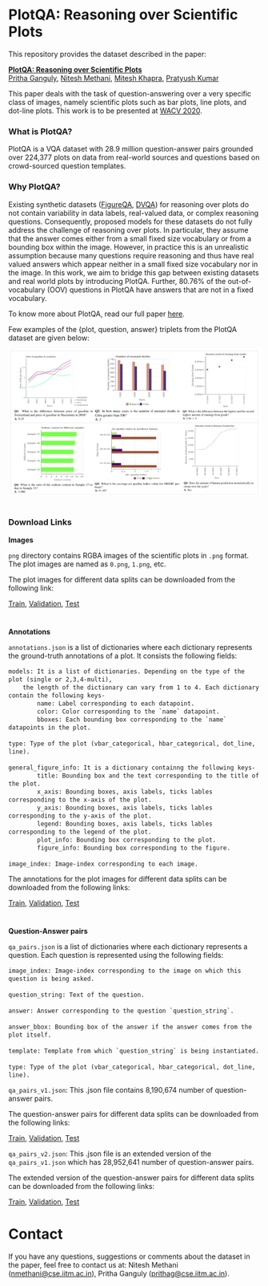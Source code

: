 # PlotQA: Reasoning over Scientific Plots
This repository provides the dataset described in the paper:

**[PlotQA: Reasoning over Scientific Plots](https://arxiv.org/pdf/1909.00997.pdf)**
 <br>
 <a href="https://gangulypritha.github.io/" target="_blank">Pritha Ganguly</a>,
 <a href="https://niteshmethani.github.io/" target="_blank">Nitesh Methani</a>,
<a href="https://www.cse.iitm.ac.in/~miteshk/" target="_blank">Mitesh Khapra</a>,
<a href="http://www.cse.iitm.ac.in/~pratyush/" target="_blank">Pratyush Kumar</a>


This paper deals with the task of question-answering over a very specific class of images, namely scientific plots such as bar plots, line plots, and dot-line plots. This work is to be presented at <a href="https://wacv20.wacv.net/" target="_blank">WACV 2020</a>.

### What is PlotQA?
PlotQA is a VQA dataset with 28.9 million question-answer pairs grounded over 224,377 plots on data from real-world sources and questions based on crowd-sourced question templates. 

### Why PlotQA?
Existing synthetic datasets ([FigureQA](https://arxiv.org/pdf/1710.07300.pdf), [DVQA](https://arxiv.org/pdf/1801.08163.pdf)) for reasoning over plots do not contain variability in data labels, real-valued data, or complex reasoning questions. Consequently, proposed models for these datasets do not fully address the challenge of reasoning over plots. In particular, they assume that the answer comes either from a small fixed size vocabulary or from a bounding box within the image. However, in practice this is an unrealistic assumption because many questions require reasoning and thus have real valued answers which appear neither in a small fixed size vocabulary nor in the image. In this work, we aim to bridge this gap between existing datasets and real world plots by introducing PlotQA. Further, 80.76% of the out-of-vocabulary (OOV) questions in PlotQA have answers that are not in a fixed vocabulary.

To know more about PlotQA, read our full paper [here](https://arxiv.org/pdf/1909.00997.pdf).

Few examples of the {plot, question, answer} triplets from the PlotQA dataset are given below:

<p float="center">
	<!--- <img src="images/sample_images.png" width="400" /> --->
	<img src="images/sample_images.png" />
</p>

#

### Download Links

**Images**

`png` directory contains RGBA images of the scientific plots in `.png` format. The plot images are named as `0.png`, `1.png`, etc.

The plot images for different data splits can be downloaded from the following link:

[Train](https://drive.google.com/file/d/1AYuaPX-Lx7T0GZvnsPgN11Twq2FZbWXL/view?usp=sharing), [Validation](https://drive.google.com/file/d/1i74NRCEb-x44xqzAovuglex5d583qeiF/view?usp=sharing), [Test](https://drive.google.com/file/d/1D_WPUy91vOrFl6cJUkE55n3ZuB6Qrc4u/view?usp=sharing)

#
**Annotations**

`annotations.json` is a list of dictionaries where each dictionary represents the ground-truth annotations of a plot.
It consists the following fields:
```
models: It is a list of dictionaries. Depending on the type of the plot (single or 2,3,4-multi), 
	the length of the dictionary can vary from 1 to 4. Each dictionary contain the following keys-
		name: Label corresponding to each datapoint.
		color: Color corresponding to the `name` datapoint.
		bboxes: Each bounding box corresponding to the `name` datapoints in the plot.

type: Type of the plot (vbar_categorical, hbar_categorical, dot_line, line).

general_figure_info: It is a dictionary containng the following keys-
		title: Bounding box and the text corresponding to the title of the plot.
		x_axis: Bounding boxes, axis labels, ticks lables corresponding to the x-axis of the plot.
		y_axis: Bounding boxes, axis labels, ticks lables corresponding to the y-axis of the plot.
		legend: Bounding boxes, axis labels, ticks lables corresponding to the legend of the plot.
		plot_info: Bounding box corresponding to the plot.
		figure_info: Bounding box corresponding to the figure.
	
image_index: Image-index corresponding to each image.
```

The annotations for the plot images for different data splits can be downloaded from the following links:

[Train](https://drive.google.com/file/d/1VzWwxBVrlep17BGZU17GpLuGpwjyWbzq/view?usp=sharing), [Validation](https://drive.google.com/file/d/1CCp1tvMd62LfBrWa6pRdb1lpg68A2yFw/view?usp=sharing), [Test](https://drive.google.com/file/d/1ikiPqkDgxNilYsU5hbK03T4_x2eDmopP/view?usp=sharing)

#
**Question-Answer pairs**

`qa_pairs.json` is a list of dictionaries where each dictionary represents a question. Each question is represented using the following fields:
```
image_index: Image-index corresponding to the image on which this question is being asked.

question_string: Text of the question.

answer: Answer corresponding to the question `question_string`.

answer_bbox: Bounding box of the answer if the answer comes from the plot itself.

template: Template from which `question_string` is being instantiated.

type: Type of the plot (vbar_categorical, hbar_categorical, dot_line, line).
```

`qa_pairs_v1.json`: This .json file contains 8,190,674 number of question-answer pairs. 

The question-answer pairs for different data splits can be downloaded from the following links:

[Train](https://drive.google.com/file/d/1bBSUutd-Die27ZH3QTMVhBjW9l5hAwrr/view?usp=sharing), [Validation](https://drive.google.com/file/d/1yUjF_9Jgx720Kffef4_JDRt7lTHQZlKH/view?usp=sharing), [Test](https://drive.google.com/file/d/1pKujAjE4yMpSJ8gEQWIxdEyGkorJHeFm/view?usp=sharing)

`qa_pairs_v2.json`: This .json file is an extended version of the `qa_pairs_v1.json` which has 28,952,641 number of question-answer pairs.

The extended version of the question-answer pairs for different data splits can be downloaded from the following links:

[Train](https://drive.google.com/file/d/1UNvkdq1YJD_ne6D3zbWtoQij37AtfpNp/view?usp=sharing), [Validation](https://drive.google.com/file/d/1y9RwXSye2hnX0e2IlfSK34ESbeVblhH_/view?usp=sharing), [Test](https://drive.google.com/file/d/1OQBkoe_dpvFs-jnWAdRdxzh1-hgNd9bO/view?usp=sharing)

# Contact
If you have any questions, suggestions or comments about the dataset in the paper, feel free to contact us at:
Nitesh Methani (nmethani@cse.iitm.ac.in), Pritha Ganguly (prithag@cse.iitm.ac.in).

<!---
The annotations expand to about 800 MB.

Please cite the following if you use the PlotQA dataset in your work:
```
@inproceedings{kafle2018dvqa,
  title={DVQA: Understanding Data Visualizations via Question Answering},
  author={Kafle, Kushal and Cohen, Scott and Price, Brian and Kanan, Christopher},
  booktitle={CVPR},
  year={2018}
}
```
--->
